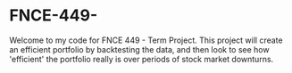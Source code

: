 # FNCE-449-
Welcome to my code for FNCE 449 - Term Project. This project will create an efficient portfolio by backtesting the data, and then look to see how 'efficient' the portfolio really is over periods of stock market downturns.
